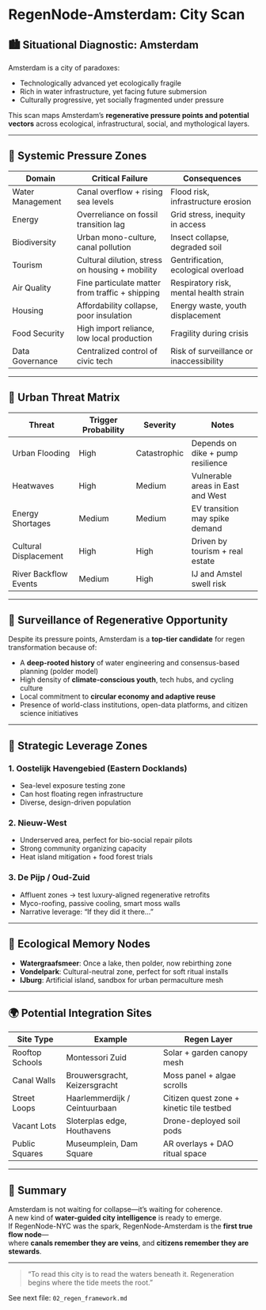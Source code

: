 # RegenNode-Amsterdam: City Scan

## 🏙️ Situational Diagnostic: Amsterdam

Amsterdam is a city of paradoxes:  
- Technologically advanced yet ecologically fragile  
- Rich in water infrastructure, yet facing future submersion  
- Culturally progressive, yet socially fragmented under pressure  

This scan maps Amsterdam’s **regenerative pressure points and potential vectors** across ecological, infrastructural, social, and mythological layers.

---

## 🧩 Systemic Pressure Zones

| Domain         | Critical Failure                                   | Consequences                          |
|----------------|----------------------------------------------------|---------------------------------------|
| Water Management | Canal overflow + rising sea levels                 | Flood risk, infrastructure erosion    |
| Energy          | Overreliance on fossil transition lag               | Grid stress, inequity in access       |
| Biodiversity    | Urban mono-culture, canal pollution                 | Insect collapse, degraded soil        |
| Tourism         | Cultural dilution, stress on housing + mobility    | Gentrification, ecological overload   |
| Air Quality     | Fine particulate matter from traffic + shipping     | Respiratory risk, mental health strain|
| Housing         | Affordability collapse, poor insulation             | Energy waste, youth displacement      |
| Food Security   | High import reliance, low local production          | Fragility during crisis               |
| Data Governance | Centralized control of civic tech                   | Risk of surveillance or inaccessibility |

---

## 🧨 Urban Threat Matrix

| Threat               | Trigger Probability | Severity | Notes |
|----------------------|---------------------|----------|-------|
| Urban Flooding       | High                | Catastrophic | Depends on dike + pump resilience |
| Heatwaves            | High                | Medium     | Vulnerable areas in East and West |
| Energy Shortages     | Medium              | Medium     | EV transition may spike demand   |
| Cultural Displacement| High                | High       | Driven by tourism + real estate  |
| River Backflow Events| Medium              | High       | IJ and Amstel swell risk         |

---

## 📡 Surveillance of Regenerative Opportunity

Despite its pressure points, Amsterdam is a **top-tier candidate** for regen transformation because of:

- A **deep-rooted history** of water engineering and consensus-based planning (polder model)
- High density of **climate-conscious youth**, tech hubs, and cycling culture
- Local commitment to **circular economy and adaptive reuse**
- Presence of world-class institutions, open-data platforms, and citizen science initiatives

---

## 🧠 Strategic Leverage Zones

### 1. **Oostelijk Havengebied (Eastern Docklands)**
- Sea-level exposure testing zone  
- Can host floating regen infrastructure  
- Diverse, design-driven population

### 2. **Nieuw-West**
- Underserved area, perfect for bio-social repair pilots  
- Strong community organizing capacity  
- Heat island mitigation + food forest trials

### 3. **De Pijp / Oud-Zuid**
- Affluent zones → test luxury-aligned regenerative retrofits  
- Myco-roofing, passive cooling, smart moss walls  
- Narrative leverage: “If they did it there…”

---

## 🔬 Ecological Memory Nodes

- **Watergraafsmeer**: Once a lake, then polder, now rebirthing zone  
- **Vondelpark**: Cultural-neutral zone, perfect for soft ritual installs  
- **IJburg**: Artificial island, sandbox for urban permaculture mesh

---

## 🌍 Potential Integration Sites

| Site Type       | Example                      | Regen Layer |
|-----------------|------------------------------|-------------|
| Rooftop Schools | Montessori Zuid              | Solar + garden canopy mesh |
| Canal Walls     | Brouwersgracht, Keizersgracht| Moss panel + algae scrolls |
| Street Loops    | Haarlemmerdijk / Ceintuurbaan| Citizen quest zone + kinetic tile testbed |
| Vacant Lots     | Sloterplas edge, Houthavens  | Drone-deployed soil pods |
| Public Squares  | Museumplein, Dam Square      | AR overlays + DAO ritual space |

---

## 🧭 Summary

Amsterdam is not waiting for collapse—it’s waiting for coherence.  
A new kind of **water-guided city intelligence** is ready to emerge.  
If RegenNode-NYC was the spark, RegenNode-Amsterdam is the **first true flow node**—  
where **canals remember they are veins**, and **citizens remember they are stewards**.

---

> “To read this city is to read the waters beneath it. Regeneration begins where the tide meets the root.”

See next file: `02_regen_framework.md`
